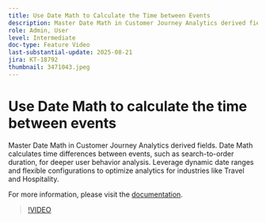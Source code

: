 ```yaml
---
title: Use Date Math to Calculate the Time between Events
description: Master Date Math in Customer Journey Analytics derived fields.
role: Admin, User
level: Intermediate
doc-type: Feature Video
last-substantial-update: 2025-08-21
jira: KT-18792
thumbnail: 3471043.jpeg
---
```

# Use Date Math to calculate the time between events

Master Date Math in Customer Journey Analytics derived fields. Date Math calculates time differences between events, such as search-to-order duration, for deeper user behavior analysis. Leverage dynamic date ranges and flexible configurations to optimize analytics for industries like Travel and Hospitality.

For more information, please visit the [documentation](https://experienceleague.adobe.com/en/docs/analytics-platform/using/cja-dataviews/derived-fields).

>[!VIDEO](https://video.tv.adobe.com/v/3471043/?learn=on)
